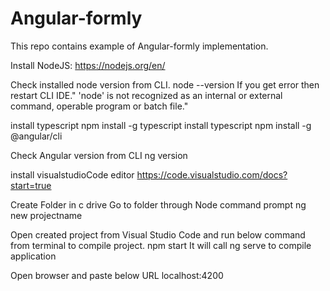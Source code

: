 # Angular-formly
This repo contains example of Angular-formly implementation.

Install NodeJS:
https://nodejs.org/en/ 

Check installed node version from CLI.
node --version
If you get error then restart CLI IDE." 
'node' is not recognized as an internal or external command, operable program or batch file."

install typescript
npm install -g typescript 
install typescript
npm install -g @angular/cli 

Check Angular version from CLI
ng version

install visualstudioCode editor
https://code.visualstudio.com/docs?start=true

Create Folder in c drive
Go to folder through Node command prompt
ng new projectname

Open created project from Visual Studio Code and run below command from terminal to compile project.
npm start
It will call ng serve to compile application 

Open browser and paste below URL
localhost:4200
